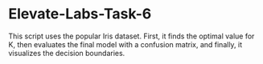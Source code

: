 # Elevate-Labs-Task-6
This script uses the popular Iris dataset. First, it finds the optimal value for K, then evaluates the final model with a confusion matrix, and finally, it visualizes the decision boundaries.
